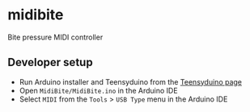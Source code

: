 # midibite
Bite pressure MIDI controller

## Developer setup

- Run Arduino installer and Teensyduino from the [Teensyduino page](https://www.pjrc.com/teensy/td_download.html)
- Open `MidiBite/MidiBite.ino` in the Arduino IDE
- Select `MIDI` from the `Tools` > `USB Type` menu in the Arduino IDE